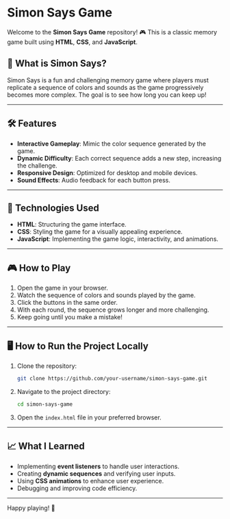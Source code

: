 # Simon Says Game

Welcome to the **Simon Says Game** repository! 🎮 This is a classic memory game built using **HTML**, **CSS**, and **JavaScript**.

## 🌟 What is Simon Says?
Simon Says is a fun and challenging memory game where players must replicate a sequence of colors and sounds as the game progressively becomes more complex. The goal is to see how long you can keep up!

---

## 🛠️ Features
- **Interactive Gameplay**: Mimic the color sequence generated by the game.
- **Dynamic Difficulty**: Each correct sequence adds a new step, increasing the challenge.
- **Responsive Design**: Optimized for desktop and mobile devices.
- **Sound Effects**: Audio feedback for each button press.

---

## 🚀 Technologies Used
- **HTML**: Structuring the game interface.
- **CSS**: Styling the game for a visually appealing experience.
- **JavaScript**: Implementing the game logic, interactivity, and animations.

---

## 🎮 How to Play
1. Open the game in your browser.
2. Watch the sequence of colors and sounds played by the game.
3. Click the buttons in the same order.
4. With each round, the sequence grows longer and more challenging.
5. Keep going until you make a mistake!

---

## 🖥️ How to Run the Project Locally
1. Clone the repository:
   ```bash
   git clone https://github.com/your-username/simon-says-game.git
   ```
2. Navigate to the project directory:
   ```bash
   cd simon-says-game
   ```
3. Open the `index.html` file in your preferred browser.

---

## 📈 What I Learned
- Implementing **event listeners** to handle user interactions.
- Creating **dynamic sequences** and verifying user inputs.
- Using **CSS animations** to enhance user experience.
- Debugging and improving code efficiency.

---

Happy playing! 🎉

